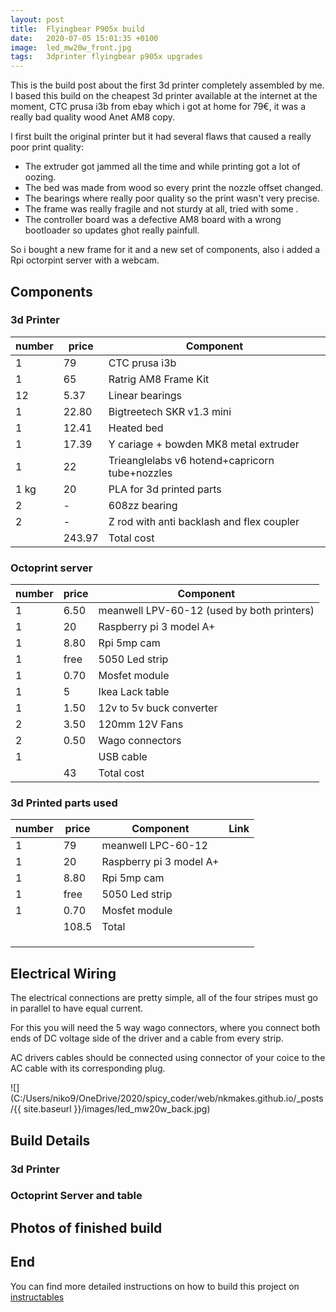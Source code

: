 ```yaml
---
layout: post
title:  Flyingbear P905x build
date:   2020-07-05 15:01:35 +0100
image:  led_mw20w_front.jpg
tags:   3dprinter flyingbear p905x upgrades
---
```

This is the build post about the first 3d printer completely assembled by me. I based this build on the cheapest 3d printer available at the internet at the moment, CTC prusa i3b from ebay which i got at home for 79€, it was a really bad quality wood Anet AM8 copy.

I first built the original printer but it had several flaws that caused a really poor print quality:

- The extruder got jammed all the time and while printing got a lot of oozing.
- The bed was made from wood so every print the nozzle offset changed.
- The bearings where really poor quality so the print wasn't very precise.
- The frame was really fragile and not sturdy at all, tried with some .
- The controller board was a defective AM8 board with a wrong bootloader so updates ghot really painfull.

So i bought a new frame for it and a new set of components, also i added a Rpi octorpint server with a webcam.

## Components

### 3d Printer

| number | price  | Component                                      |
| ------ | ------ | ---------------------------------------------- |
| 1      | 79     | CTC prusa i3b                                  |
| 1      | 65     | Ratrig AM8 Frame Kit                           |
| 12     | 5.37   | Linear bearings                                |
| 1      | 22.80  | Bigtreetech SKR v1.3 mini                      |
| 1      | 12.41  | Heated bed                                     |
| 1      | 17.39  | Y cariage + bowden MK8 metal extruder          |
| 1      | 22     | Trieanglelabs v6 hotend+capricorn tube+nozzles |
| 1 kg   | 20     | PLA for 3d printed parts                       |
| 2      | -      | 608zz bearing                                  |
| 2      | -      | Z rod with anti backlash and flex coupler      |
|        | 243.97 | Total cost                                     |

### Octoprint server

| number | price | Component                                  |
| ------ | ----- | ------------------------------------------ |
| 1      | 6.50  | meanwell LPV-60-12 (used by both printers) |
| 1      | 20    | Raspberry pi 3 model A+                    |
| 1      | 8.80  | Rpi 5mp cam                                |
| 1      | free  | 5050 Led strip                             |
| 1      | 0.70  | Mosfet module                              |
| 1      | 5     | Ikea Lack table                            |
| 1      | 1.50  | 12v to 5v buck converter                   |
| 2      | 3.50  | 120mm 12V Fans                             |
| 2      | 0.50  | Wago connectors                            |
| 1      |       | USB cable                                  |
|        | 43    | Total cost                                 |

### 3d Printed parts used

| number | price | Component               | Link |
| ------ | ----- | ----------------------- | ---- |
| 1      | 79    | meanwell LPC-60-12      |      |
| 1      | 20    | Raspberry pi 3 model A+ |      |
| 1      | 8.80  | Rpi 5mp cam             |      |
| 1      | free  | 5050 Led strip          |      |
| 1      | 0.70  | Mosfet module           |      |
|        | 108.5 | Total                   |      |
|        |       |                         |      |
|        |       |                         |      |
|        |       |                         |      |

## Electrical Wiring

The electrical connections are pretty simple, all of the four stripes must go in parallel to have equal current.

For this you will need the 5 way wago connectors, where you connect both ends of DC voltage side of the driver and a cable from every strip.

AC drivers cables should be connected using connector of your coice to the AC cable with its corresponding plug.

![](C:/Users/niko9/OneDrive/2020/spicy_coder/web/nkmakes.github.io/_posts/{{ site.baseurl }}/images/led_mw20w_back.jpg)

## Build Details

### 3d Printer

### Octoprint Server and table

## Photos of finished build

## End 

You can find more detailed instructions on how to build this project on [instructables][instructables-link]

[instructables-link]: https://www.instructables.com/id/30-3D-Printed-Efficient-Led-Grow-Light/
